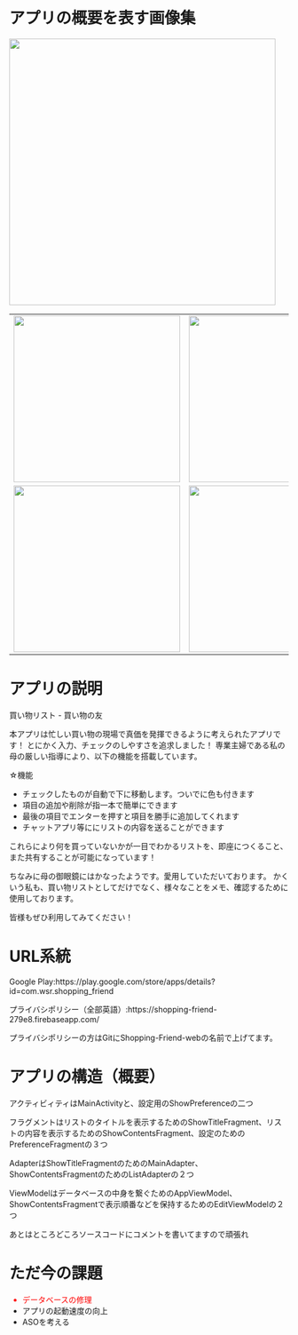<h1>アプリの概要を表す画像集</h1>
<img src="https://user-images.githubusercontent.com/63241922/97106398-b17d0280-1704-11eb-943a-2709c324fbee.png" width="480px"/>
<table>
    <tr>
        <td><img src="https://user-images.githubusercontent.com/63241922/97106433-eee19000-1704-11eb-85a3-71ca1c79201a.png" width="300px"/></td>
        <td><img src="https://user-images.githubusercontent.com/63241922/97106437-f30dad80-1704-11eb-970b-c526e4cb044f.png" width="300px"/></td>
        <td><img src="https://user-images.githubusercontent.com/63241922/97106438-f30dad80-1704-11eb-9f1b-17bcc3b38b1a.png" width="300px"/></td>
    </tr>
    <tr>
        <td><img src="https://user-images.githubusercontent.com/63241922/97106439-f3a64400-1704-11eb-87b1-8b670ca963d9.png" width="300px"/></td>
        <td><img src="https://user-images.githubusercontent.com/63241922/97106435-f2751700-1704-11eb-991b-03492ce94284.png" width="300px"/></td>
        <td><img src="https://user-images.githubusercontent.com/63241922/97106436-f2751700-1704-11eb-80a9-8e795be92d15.png" width="300px"/></td>
    </tr>
</table>

<h1>アプリの説明</h1>
買い物リスト - 買い物の友

本アプリは忙しい買い物の現場で真価を発揮できるように考えられたアプリです！
とにかく入力、チェックのしやすさを追求しました！
専業主婦である私の母の厳しい指導により、以下の機能を搭載しています。

<p>☆機能</p>
<ul>
    <li>チェックしたものが自動で下に移動します。ついでに色も付きます</li>
    <li>項目の追加や削除が指一本で簡単にできます</li>
    <li>最後の項目でエンターを押すと項目を勝手に追加してくれます</li>
    <li>チャットアプリ等ににリストの内容を送ることができます</li>
</ul>
これらにより何を買っていないかが一目でわかるリストを、即座につくること、また共有することが可能になっています！

ちなみに母の御眼鏡にはかなったようです。愛用していただいております。
かくいう私も、買い物リストとしてだけでなく、様々なことをメモ、確認するために使用しております。

皆様もぜひ利用してみてください！

<h1>URL系統</h1>
<p>Google Play:https://play.google.com/store/apps/details?id=com.wsr.shopping_friend</p>
<p>プライバシポリシー（全部英語）:https://shopping-friend-279e8.firebaseapp.com/</p>

プライバシポリシーの方はGitにShopping-Friend-webの名前で上げてます。

<h1>アプリの構造（概要）</h1>
<p>アクティビィティはMainActivityと、設定用のShowPreferenceの二つ</p>
<p>フラグメントはリストのタイトルを表示するためのShowTitleFragment、リストの内容を表示するためのShowContentsFragment、設定のためのPreferenceFragmentの３つ</p>
<p>AdapterはShowTitleFragmentのためのMainAdapter、ShowContentsFragmentのためのListAdapterの２つ</p>
<p>ViewModelはデータベースの中身を繋ぐためのAppViewModel、ShowContentsFragmentで表示順番などを保持するためのEditViewModelの２つ</p>
<p>あとはところどころソースコードにコメントを書いてますので頑張れ</p>

<h1>ただ今の課題</h1>
<ul>
    <li style="color:red">データベースの修理</li>
    <li>アプリの起動速度の向上</li>
    <li>ASOを考える</li>
</ul>
